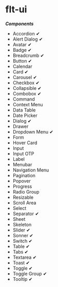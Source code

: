 # flt-ui

**_Components_**

- Accordion ✔
- Alert Dialog ✔
- Avatar ✔
- Badge ✔
- Breadcrumb ✔
- Button ✔
- Calendar
- Card ✔
- Carousel ✔
- Checkbox ✔
- Collapsible ✔
- Combobox ✔
- Command
- Context Menu
- Data Table
- Date Picker
- Dialog ✔
- Drawer
- Dropdown Menu ✔
- Form
- Hover Card
- Input
- Input OTP
- Label
- Menubar
- Navigation Menu
- Pagination
- Popover
- Progress
- Radio Group
- Resizable
- Scroll Area
- Select
- Separator ✔
- Sheet
- Skeleton
- Slider ✔
- Sonner ✔
- Switch ✔
- Table ✔
- Tabs ✔
- Textarea ✔
- Toast ✔
- Toggle ✔
- Toggle Group ✔
- Tooltip ✔
